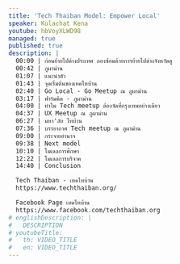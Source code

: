 ```yaml
---
title: 'Tech Thaiban Model: Empower Local'
speaker: Kulachat Kena
youtube: hbVoyXLWD98
managed: true
published: true
description: |
  00:00 | ก่อนย้ายไปต่างประเทศ ลองซ้อมด้วยการย้ายไปต่างจังหวัดดู
  00:42 | ภูผาม่าน
  01:07 | แนะนำตัว
  01:43 | จุดเริ่มต้นของเทคไทบ้าน
  02:40 | Go Local - Go Meetup ณ ภูผาม่าน
  03:17 | ฟาร์มคิด - ภูผาม่าน
  04:00 | ทำไม Tech meetup ต้องจัดที่กรุงเทพอย่างเดียว
  04:37 | UX Meetup ณ ภูผาม่าน
  06:27 | มหา'ลัย ไทบ้าน
  07:36 | บรรยากาศ Tech meetup ณ ภูผาม่าน
  09:00 | กระจายอำนาจ
  09:38 | Next model
  10:10 | โมเดลการศึกษา
  12:22 | โมเดลการบริจาค
  14:40 | Conclusion

  Tech Thaiban - เทคไทบ้าน
  https://www.techthaiban.org/

  Facebook Page เทคไทบ้าน
  https://www.facebook.com/techthaiban.org
# englishDescription: |
#   DESCRIPTION
# youtubeTitle:
#   th: VIDEO_TITLE
#   en: VIDEO_TITLE
---
```

